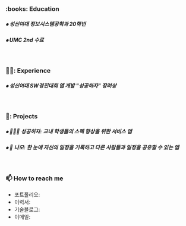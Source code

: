 <!-- 교육사항 시작 -->
<div>
  <h3><b> :books: Education </b></h3>
  <h5> ⦁ 성신여대 정보시스템공학과 20학번 </h5>
  <h5> ⦁ UMC 2nd 수료 </h5>
</div>
</br>  
<!-- 교육사항 끝 -->
<!-- 교육사항 시작 -->
<div>
  <h3><b> 🙋‍♀️: Experience </b></h3>
  <h5> ⦁ 성신여대 SW경진대회 앱 개발 "성공하자" 장려상 </h5>
</div>
</br>  
<!-- 교육사항 끝 -->
<!-- 교육사항 시작 -->
<div>
  <h3><b> 🌱: Projects </b></h3>
  <h5> ⦁ 🧑‍🤝‍🧑 성공하자: 교내 학생들의 스펙 향상을 위한 서비스 앱 </h5>
  <h5> ⦁ 📆 나모: 한 눈에 자신의 일정을 기록하고 다른 사람들과 일정을 공유할 수 있는 앱 </h5>
</div>
</br>  
<!-- 교육사항 끝 -->

<!-- 연락처 시작 -->
### 📫 How to reach me
- 포트폴리오:
- 이력서: 
- 기술블로그: 
- 이메일: 
<!-- 연락처 끝 -->



